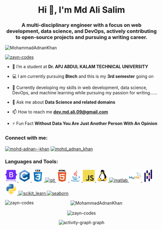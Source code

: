 <h1 align="center">Hi 👋, I'm Md Ali Salim </h1>
<h3 align="center">A multi-disciplinary engineer with a focus on web development, data science, and DevOps, actively contributing to open-source projects and pursuing a writing career.</h3>
<p align="left"> <img src="https://komarev.com/ghpvc/?username=MohammadAdnanKhan&label=Profile%20views&color=0e75b6&style=flat" alt="MohammadAdnanKhan" /> </p>

<p align="left"> <a href="https://github.com/ryo-ma/github-profile-trophy"><img src="https://github-profile-trophy.vercel.app/?username=zayn-codes" alt="zayn-codes" /></a> </p>

- 👋 I’m a student at **Dr. APJ ABDUL KALAM TECHNICAL UNIVERSITY**

- 💻 I am currently pursuing **Btech** and this is my **3rd semester** going on

- 🔭 Currently developing my skills in web development, data science, DevOps, and machine learning while pursuing my passion for writing......

- 💬 Ask me about **Data Science and related domains**

- 📫 How to reach me **dev.md.ali.09@gmail.com**

- ⚡ Fun Fact **Without Data You Are Just Another Person With An Opinion**

<h3 align="left">Connect with me:</h3>
<p align="left">
<a href="https://linkedin.com/in/mohd-ali-salim" target="blank"><img align="center" src="https://raw.githubusercontent.com/rahuldkjain/github-profile-readme-generator/master/src/images/icons/Social/linked-in-alt.svg" alt="mohd-adnan--khan" height="30" width="40" /></a>
<a href="[[https://leetcode.com/u/BIT_WIZARD09/](https://leetcode.com/u/BIT_WIZARD09/)](https://leetcode.com/u/BIT_WIZARD09/)" target="blank"><img align="center" src="https://raw.githubusercontent.com/rahuldkjain/github-profile-readme-generator/master/src/images/icons/Social/leet-code.svg" alt="mohd_adnan_khan" height="30" width="40" /></a>
</p>

<h3 align="left">Languages and Tools:</h3>
<p align="left"> <a href="https://getbootstrap.com" target="_blank" rel="noreferrer"> <img src="https://raw.githubusercontent.com/devicons/devicon/master/icons/bootstrap/bootstrap-plain-wordmark.svg" alt="bootstrap" width="40" height="40"/> </a> <a href="https://www.cprogramming.com/" target="_blank" rel="noreferrer"> <img src="https://raw.githubusercontent.com/devicons/devicon/master/icons/c/c-original.svg" alt="c" width="40" height="40"/> </a> <a href="https://www.w3schools.com/css/" target="_blank" rel="noreferrer"> <img src="https://raw.githubusercontent.com/devicons/devicon/master/icons/css3/css3-original-wordmark.svg" alt="css3" width="40" height="40"/> </a> <a href="https://git-scm.com/" target="_blank" rel="noreferrer"> <img src="https://www.vectorlogo.zone/logos/git-scm/git-scm-icon.svg" alt="git" width="40" height="40"/> </a> <a href="https://www.w3.org/html/" target="_blank" rel="noreferrer"> <img src="https://raw.githubusercontent.com/devicons/devicon/master/icons/html5/html5-original-wordmark.svg" alt="html5" width="40" height="40"/> </a> <a href="https://www.java.com" target="_blank" rel="noreferrer"> <img src="https://raw.githubusercontent.com/devicons/devicon/master/icons/java/java-original.svg" alt="java" width="40" height="40"/> </a> <a href="https://developer.mozilla.org/en-US/docs/Web/JavaScript" target="_blank" rel="noreferrer"> <img src="https://raw.githubusercontent.com/devicons/devicon/master/icons/javascript/javascript-original.svg" alt="javascript" width="40" height="40"/> </a> <a href="https://www.linux.org/" target="_blank" rel="noreferrer"> <img src="https://raw.githubusercontent.com/devicons/devicon/master/icons/linux/linux-original.svg" alt="linux" width="40" height="40"/> </a> <a href="https://www.mathworks.com/" target="_blank" rel="noreferrer"> <img src="https://upload.wikimedia.org/wikipedia/commons/2/21/Matlab_Logo.png" alt="matlab" width="40" height="40"/> </a> <a href="https://www.mysql.com/" target="_blank" rel="noreferrer"> <img src="https://raw.githubusercontent.com/devicons/devicon/master/icons/mysql/mysql-original-wordmark.svg" alt="mysql" width="40" height="40"/> </a> <a href="https://pandas.pydata.org/" target="_blank" rel="noreferrer"> <img src="https://raw.githubusercontent.com/devicons/devicon/2ae2a900d2f041da66e950e4d48052658d850630/icons/pandas/pandas-original.svg" alt="pandas" width="40" height="40"/> </a> <a href="https://www.python.org" target="_blank" rel="noreferrer"> <img src="https://raw.githubusercontent.com/devicons/devicon/master/icons/python/python-original.svg" alt="python" width="40" height="40"/> </a> <a href="https://scikit-learn.org/" target="_blank" rel="noreferrer"> <img src="https://upload.wikimedia.org/wikipedia/commons/0/05/Scikit_learn_logo_small.svg" alt="scikit_learn" width="40" height="40"/> </a> <a href="https://seaborn.pydata.org/" target="_blank" rel="noreferrer"> <img src="https://seaborn.pydata.org/_images/logo-mark-lightbg.svg" alt="seaborn" width="40" height="40"/> </a> </p>

<div align="center">
<p><img align="left" src="https://github-readme-stats.vercel.app/api/top-langs?username=zayn-codes&show_icons=true&locale=en&layout=compact" alt="zayn-codes" /></p>
  </div>
<div align="center">
<p>&nbsp;<img align="center" src="https://github-readme-stats.vercel.app/api?username=MohammadAdnanKhan&show_icons=true&locale=en" alt="MohammadAdnanKhan" /></p>
<p><img align="center" src="https://github-readme-streak-stats.herokuapp.com/?user=zayn-codes&" alt="zayn-codes" /></p>
</div>
<div align="center">
<img src="https://github-readme-activity-graph.vercel.app/graph?username=zayn-codes&radius=16&theme=react&area=true&order=5" height="300" alt="activity-graph graph"/>
  
</br>
